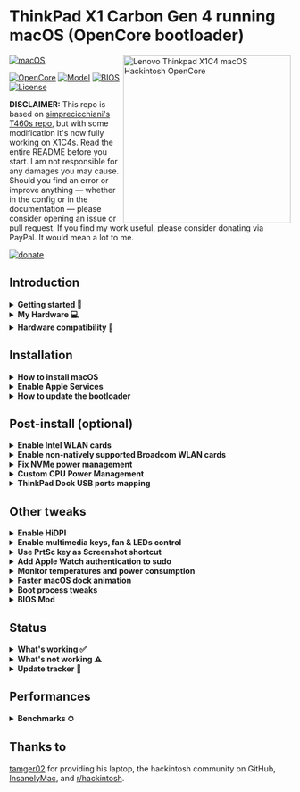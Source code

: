 # ThinkPad X1 Carbon Gen 4 running macOS (OpenCore bootloader)

<img align="right" src="/Images/x1c4-monterey.png" alt="Lenovo Thinkpad X1C4 macOS Hackintosh OpenCore" width="300">

[![macOS](https://img.shields.io/badge/macOS-12.1-blue)](https://developer.apple.com/documentation/macos-release-notes)

[![OpenCore](https://img.shields.io/badge/OpenCore-0.7.6-green)](https://github.com/acidanthera/OpenCorePkg)
[![Model](https://img.shields.io/badge/Model-20FB*/20FC*-lightgrey)](https://psref.lenovo.com/Product/ThinkPad/ThinkPad_X1_Carbon_4th_Gen)
[![BIOS](https://img.shields.io/badge/BIOS-1.48-yellow)](https://pcsupport.lenovo.com/hu/en/products/laptops-and-netbooks/thinkpad-x-series-laptops/thinkpad-x1-carbon-type-20fb-20fc/20fb/downloads/driver-list/component?name=BIOS%2FUEFI)
[![License](https://img.shields.io/badge/license-MIT-purple)](/LICENSE)

**DISCLAIMER:**
This repo is based on [simprecicchiani&#39;s T460s repo](https://github.com/simprecicchiani/Thinkpad-T460s-macOS-OpenCore), but with some modification it's now fully working on X1C4s.
Read the entire README before you start.
I am not responsible for any damages you may cause.
Should you find an error or improve anything — whether in the config or in the documentation — please consider opening an issue or pull request.
If you find my work useful, please consider donating via PayPal.
It would mean a lot to me.

[![donate](https://img.shields.io/badge/-buy%20me%20a%20coffee-orange)](https://www.paypal.com/donate?hosted_button_id=UW5DT28YP3QQUS)

## Introduction

<details>  
<summary><strong>Getting started 📖</strong></summary>
</br>

**Meet the bootloader:**

- [Why OpenCore](https://dortania.github.io/OpenCore-Install-Guide/why-oc.html)
- Dortania's [website](https://dortania.github.io)

**Recommended tools:**

- Plist editor [ProperTree](https://github.com/corpnewt/ProperTree)
- Handy-dandy ESP mounting script [MountEFI](https://github.com/corpnewt/MountEFI)

**Resources**

- [OpenCore](https://github.com/acidanthera/OpenCorePkg)
- [OC-little](https://github.com/daliansky/OC-little)
- [X1 Carbon config](https://github.com/tylernguyen/x1c6-hackintosh)
- [T460s config](https://github.com/simprecicchiani/Thinkpad-T460s-macOS-OpenCore)
- [T460 config](https://github.com/MSzturc/Lenovo-T460-OpenCore)

</details>

</details>

<details>  
<summary><strong>My Hardware 💻</strong></summary>
</br>

| Model            | Thinkpad X1 Carbon Gen 4 20FCS0TR0U                                                                        |
| :--------------- | :--------------------------------------------------------------------------------------------------------- |
| Processor        | Core i5-6300U (2C, 2.4 / 3.0GHz, 4MB) vPro                                                                 |
| Graphics         | Integrated Intel HD Graphics 520                                                                           |
| Memory           | 8GB Soldered 1866MHz DDR3, dual-channel                                                                    |
| Display          | 14" Full HD (1920x1080) IPS, non-touch                                                                     |
| Storage          | Samsung Evo 980 PRO 256GB NVMe SSD                                                                         |
| Ethernet         | Intel Ethernet Connection I219-LM (Jacksonville)                                                           |
| WLAN + Bluetooth | 11ac+BT, Intel® Dual Band Wireless-AC 8260NGW, 2x2 card                                                   |
| Camera           | HD720p resolution, low light sensitive, fixed focus                                                        |
| Audio support    | HD Audio, Conexant CX11852 codec, stereo speakers 1Wx2, dual array microphone, combo audio/microphone jack |
| Keyboard         | 6-row, spill-resistant, multimedia Fn keys, LED backlight                                                  |
| Battery          | Integrated Lithium Polymer 4-cell (52Wh)                                                                   |

</details>

<details>  
<summary><strong>Hardware compatibility 🧰</strong></summary>
</br>

This EFI will suit any X1C4 regardless of CPU model`<sup>`[1](#CPU)`</sup>`, amount of RAM, display resolution`<sup>`[2](#Res)`</sup>` and internal storage`<sup>`[3](#NVMe)`</sup>`.

`<a name="CPU">`1`</a>`. Optional custom CPU Power Management guide.
`<a name="Res">`2`</a>`. 1440p displays should change `NVRAM -> Add -> 7C436110-AB2A-4BBB-A880-FE41995C9F82 -> UIScale`:`2` to get proper scaling while booting.
`<a name="NVMe">`3`</a>`. Follow NVMe fix guide below for NVMe drives.

This bootloader configuration will probably suit other 6th generation Thinkpads, but there could be some defacts (i. e. not working usb ports, can't connect any displays.. etc.). If you own a model other then a T460s check out these repositories: 

| Maintainer(s)     |                                                                  Model | Bootloader |
| :---------------- | ---------------------------------------------------------------------: | ---------: |
| MSzturc           |                   [T460](https://github.com/MSzturc/Lenovo-T460-OpenCore) |   Opencore |
| duszmox/mhl221135 | [T460s](https://github.com/simprecicchiani/Thinkpad-T460s-macOS-OpenCore) |   Opencore |
| Tluck             |                  [T560/T460](https://github.com/tluck/Lenovo-T460-Clover) |     Clover |

</details>

## Installation

<details>  
<summary><strong>How to install macOS</strong></summary>
</br>

1. [Create an installation media](https://dortania.github.io/OpenCore-Install-Guide/installer-guide/#making-the-installer)
2. Download the [latest EFI folder](https://github.com/duszmox/ThinkPad-X1C4-macOS-OpenCore/releases) and copy it into the ESP partiton
3. Change your BIOS settings according to the table below
4. Boot from the USB installer (press `F12` to choose boot volume) and [start the installation process](https://dortania.github.io/OpenCore-Install-Guide/installation/installation-process.html#booting-the-opencore-usb)

| Menu     |                   |                                 | Setting       |
| -------- | ----------------- | ------------------------------- | ------------- |
| Config   | USB               | UEFI BIOS Support               | `Enable `   |
|          | Power             | Intel SpeedStep Technology      | `Enable `   |
|          |                   | CPU Power Management            | `Enable `   |
|          | CPU               | Hyper-Threading Technology      | `Enable `   |
| Security | Security Chip     |                                 | `Disable `  |
|          | Memory Protection | Execution Prevention            | `Enable `   |
|          | Virtualization    | Intel Virtualization Technology | `Enable `   |
|          |                   | Intel VT-d Feature              | `Enable `   |
|          | Anti-Theft        | Computrace                      | `Disable `  |
|          | Secure Boot       |                                 | `Disable `  |
|          | Intel SGX         |                                 | `Disable `  |
|          | Device Guard      |                                 | `Disable `  |
| Startup  | UEFI/Legacy Boot  |                                 | `UEFI Only` |
|          | CSM Support       |                                 | `No`        |
|          | Boot Mode         |                                 | `Quick`     |

</details>

<details>  
<summary><strong>Enable Apple Services</strong></summary>
</br>

1. Run the following script in Terminal

```bash
git clone https://github.com/corpnewt/GenSMBIOS && cd GenSMBIOS && chmod +x GenSMBIOS.command && ./GenSMBIOS.command
```

2. Type `3` to Generate SMBIOS, then press ENTER
3. Type `MacbookPro13,1 5`, then press ENTER. Leave this Terminal window open.
4. Open `/EFI/OC/Config.plist` with any editor and navigate to `PlatformInfo -> Generic`
5. Add the script's last result to `MLB, SystemSerialNumber and SystemUUID`

```diff
<key>PlatformInfo</key>
<dict>
   <key>Generic</key>
   <array>
      </dict>
         <key>AdviseWindows</key>
         <false/>
         <key>SystemMemoryStatus</key>
         <string>Auto</string>
         <key>MLB</key>
+        <string>M0000000000000001</string>
         <key>ProcessorType</key>
         <integer>0</integer>
         <key>ROM</key>
         <data>ESIzRFVm</data>
         <key>SpoofVendor</key>
         <true/>
         <key>SystemProductName</key>
         <string>MacBookPro13,1</string>
         <key>SystemSerialNumber</key>
+        <string>W00000000001</string>
         <key>SystemUUID</key>
+        <string>00000000-0000-0000-0000-000000000000</string>
      </dict>
   </array>
</dict>
```

6. Save and reboot the system

</details>

<details>  
<summary><strong>How to update the bootloader</strong></summary>
</br>

1. Download the [latest release](https://github.com/duszmox/ThinkPad-X1C4-macOS-OpenCore/releases)
2. Copy and Paste your `PlatfromInfo`
3. Enable optional kexts if needed (NVMEFix, AirportItlwm, etc.)
4. Test the new bootloader with an USB stick (Set `BootProtect: None` whenever booting with external drives)
5. Customize boot preferences (skip picker, disable verbose, etc.)
6. Mount your ESP partition
7. Backup your old EFI folder and replace it with the new one

</details>

## Post-install (optional)

<details>  
<summary><strong>Enable Intel WLAN cards</strong></summary>
</br>
Two different drivers are under development for Intel WiFi support: `AirportItlwm.kext` and `AirPortOpenBSD.kext`. Do NOT use them both at the same time.

1. Open `/EFI/OC/Config.plist` with any editor
2. Add the content of [#intel-wlan - macOS 11.plist](/EFI/OC/%23intel-wlan%20-%20macOS%2011.plist) or [#intel-wlan - macOS 12.plist](/EFI/OC/%23intel-wlan%20-%20macOS%2012.plist) according to your macOS version
3. Save and reboot the system

**Note:** The drivers provided in this repo are for Big Sur and Monterey only; if you're running a different version of macOS please use the corresponding [AirportItlwm.kext](https://github.com/OpenIntelWireless/itlwm/releases) or [AirPortOpenBSD.kext](https://github.com/a565109863/AirPortOpenBSD/releases/).

Optional: [Remove unnecessary firmware files from OpenIntelWireless drivers](/Guides/Clean-OpenIntelWireless.md).

</details>

<details>
<summary><strong>Enable non-natively supported Broadcom WLAN cards</strong></summary>
</br>

1. Download [AirportBrcmFixup](https://github.com/acidanthera/AirportBrcmFixup/releases) and
   [BrcmPatchRAM](https://github.com/acidanthera/BrcmPatchRAM/releases).
2. Copy AirportBrcmFixup.kext, BrcmBluetoothInjector.kext, BrcmFirmwareData.kext and BrcmPatchRAM3.kext to `/EFI/OC/Kexts`
3. Open `/EFI/OC/Config.plist` with any editor
4. Add the content of [#broadcom-wlan.plist](/EFI/OC/#broadcom-wlan.plist
5. Save and reboot the system

</details>

<details>  
<summary><strong>Fix NVMe power management</strong></summary>
</br>

1. Open `/EFI/OC/Config.plist` with any editor
2. Add the content of [#nvme-fix.plist](/EFI/OC/#nvme-fix.plist)
3. Save and reboot the system

</details>

<details>  
<summary><strong>Custom CPU Power Management</strong></summary>
</br>

1. Run the following script in Terminal

```bash
git clone https://github.com/corpnewt/CPUFriendFriend; cd CPUFriendFriend; chmod +x ./CPUFriendFriend.command; ./CPUFriendFriend.command
```

1. When asked, select preferred values
2. From the pop-up window, copy `ssdt_data.aml` into `/EFI/OC/ACPI/` folder (rename it if you'd like)
3. Open `/EFI/OC/Config.plist` with any editor
4. Add the content of [#cpu-pm.plist](/EFI/OC/#cpu-pm.plist) (make sure SSDT-PLUG.aml is disabled and match your new SSDT filename)
5. Save and reboot the system

</details>

<details>  
<summary><strong>ThinkPad Dock USB ports mapping</strong></summary>
</br>

I've never had one so there's a chance something might not be working. [USB mapping guide](https://dortania.github.io/OpenCore-Post-Install/usb/).

</details>

## Other tweaks

<details>  
<summary><strong>Enable HiDPI</strong></summary>
</br>

1. [Disable SIP](https://dortania.github.io/OpenCore-Install-Guide/troubleshooting/troubleshooting.html#disabling-sip)
2. Run the following script in Terminal
   ```bash
   bash -c "$(curl -fsSL https://raw.githubusercontent.com/xzhih/one-key-hidpi/master/hidpi.sh)"
   ```
3. Follow the instructions, then reboot
4. Re-enable SIP (if desired)

[Alternative method](https://github.com/bbhardin/A-Guide-to-MacOS-Scaled-Resolutions)

</details>

<details>  
<summary><strong>Enable multimedia keys, fan & LEDs control </strong></summary>
</br>

1. Download and install [YogaSMC-App-Release.dmg](https://github.com/zhen-zen/YogaSMC/releases) (both the pref-panel and app itself)
2. Open the app
3. Check the `launch on login` option

</details>

<details>  
<summary><strong>Use PrtSc key as Screenshot shortcut</strong></summary>
</br>

Super useful shortcut that I wish I had it on my previous MBP. Default is `⌘⇧5`.

1. Open SystemPreferences.app
2. Go under `Keyboard > Shortcuts > Screenshots`
3. Click on `Screenshot and recording options` field
4. Press `PrtSc` on your keyboard (it should came out as `F13`)

</details>

<details>
<summary><strong>Add Apple Watch authentication to sudo</strong></summary>
</br>

If you have an Apple Watch and you already [replaced the build in WiFi card](/Guides/Replace-WLAN.md), you could enable authenticating as sudo with you Apple Watch using [pam-watch](https://github.com/biscuitehh/pam-watchid)

1. Download the latest [ZIP file](https://github.com/biscuitehh/pam-watchid/archive/main.zip)
2. Unzip, which by default creates a folder called pam-watchid-main.
3. Open Terminal and install it:

   - `$ cd ~/Downloads/pam-watchid-main`
   - `sudo make install`
4. Regsiter the new PAM module for sudo:

   - Edit /etc/pam.d/sudo
   - Add a new line under line 1 (which is a comment) containing:
     ```bash
     auth sufficient pam_watchid.so
     ```

That’s it. Now, whenever you use sudo, you have the option of using your Watch to authenticate.
`<img src="/Images/AW-sudo.png" alt="Apple Watch authenticating with sudo" height="300">`

</details>

<details>  
<summary><strong>Monitor temperatures and power consumption</strong></summary>
</br>

1. Download and install [HWMonitor](https://github.com/kzlekk/HWSensors/releases)
2. Check `launch on login` (optional)

</details>

<details>  
<summary><strong>Faster macOS dock animation</strong></summary>
</br>

This enables auto-hide and speeds up the animation

1. Run the following script in Terminal

   ```bash
   defaults write com.apple.dock autohide-delay -float 0; defaults write com.apple.dock autohide-time-modifier -float 0.5; killall Dock
   ```

   </details>

<details>  
<summary><strong>Boot process tweaks</strong></summary>
</br>

| Menu |       |            | Setting      | What does it do?     |
| :--- | :---- | :--------- | :----------- | :------------------- |
| Misc | Boot  | ShowPicker | `False`    | Skip bootloader page |
| UEFI | Audio | PlayChime  | `Disabled` | Always silent boot   |

</details>

<details>  
<summary><strong>BIOS Mod</strong></summary>
</br>

I know it can be scary at first but with the right amount of carefulness anyone can do it.
Is it worth the effort and risk? I don't think so. I enjoyed it? 100%.
A [brief guide referencing other guides](/Guides/Bios-Mod.md).

</details>

## Status

<details>  
<summary><strong>What's working ✅</strong></summary>
</br>

- [X] CPU Power Management `~1W on IDLE`
- [X] Intel HD 520 Graphics `incuding graphics acceleration`
- [X] USB ports
- [X] Internal camera `working fine on FaceTime, Skype, Zoom and others`
- [X] Sleep / Wake / Shutdown / Reboot
- [X] Onelink+ Port with Intel Gigabit Ethernet support
- [X] Wifi, Bluetooth, Airdrop, Handoff, Continuity, Sidecar wireless `some functionalities may be buggy or broken on Intel WLAN cards`
- [X] iMessage, FaceTime, App Store, iTunes Store `Please generate your own SMBIOS`
- [X] Speakers and headphones combo jack
- [X] Battery management
- [X] Keyboard map and hotkeys with [YogaSMC](https://github.com/zhen-zen/YogaSMC)
- [X] [Trackpad, Trackpoint and physical buttons](/Images/VoodooRMI-T460s-trackpad-gestures.gif) `all macOS gestures working thanks to VoodooRMI`
- [X] SIP and FileVault 2 can be turned on
- [X] HDMI `with digital audio passthrough`
- [X] MiniDP
- [X] Micro SD Card Reader `slow r/w speed but works`

</details>

<details>  
<summary><strong>What's not working ⚠️</strong></summary>
</br>

- [ ] Safari DRM `Use Chromium engine to watch Apple TV+, Amazon Prime Video, Netflix and others`
- [ ] WWAN (needs to be implemented)
- [ ] Fingerprint Reader

</details>

<details>  
<summary><strong>Update tracker 🔄</strong></summary>
</br>

| [EFI Release](https://github.com/duszmox/ThinkPad-X1C4-macOS-OpenCore/releases)                | 0.8.1  |
| :------------------------------------------------------------------------------------------ | :----- |
| [MacOS](https://www.apple.com/macos/)                                                          | 12.4   |
| [OpenCore](https://github.com/acidanthera/OpenCorePkg/releases)                                | 0.8.1  |
| [Lilu](https://github.com/acidanthera/Lilu/releases)                                           | 1.6.0  |
| [VirtualSMC](https://github.com/acidanthera/VirtualSMC/releases)                               | 1.2.9  |
| [YogaSMC](https://github.com/zhen-zen/YogaSMC/releases)                                        | 1.5.1  |
| [WhateverGreen](https://github.com/acidanthera/WhateverGreen/releases)                         | 1.5.9  |
| [AppleALC](https://github.com/acidanthera/AppleALC/releases)                                   | 1.7.2  |
| [VoodooPS2Controller](https://github.com/acidanthera/VoodooPS2/releases)                       | 2.2.8  |
| [VoodooRMI](https://github.com/VoodooSMBus/VoodooRMI/releases)                                 | 1.3.4  |
| [IntelMausi](https://github.com/acidanthera/IntelMausi/releases)                               | 1.0.7  |
| [HibernationFixup](https://github.com/acidanthera/HibernationFixup/releases)                   | 1.4.5  |
| [CPUFriend](https://github.com/acidanthera/CPUFriend/releases)                                 | 1.2.5  |
| [NVMeFix](https://github.com/acidanthera/NVMeFix/releases)                                     | 1.0.9  |
| [RTCMemoryFixup](https://github.com/acidanthera/RTCMemoryFixup/releases)                       | 1.0.7  |
| [AirPortOpenBSD](https://github.com/a565109863/AirPortOpenBSD/releases/)                       | 2.0.6  |
| [AirportItlwm](https://github.com/OpenIntelWireless/itlwm/releases)                            | 2.2.0a |
| [IntelBluetoothFirmware](https://github.com/OpenIntelWireless/IntelBluetoothFirmware/releases) | 2.1.0  |
| [AppleBacklightSmoother](https://github.com/hieplpvip/AppleBacklightSmoother/releases)         | 1.0.2  |
| [BrightnessKeys](https://github.com/acidanthera/BrightnessKeys/releases)                       | 1.0.2  |
| [Sinetek-rtsx](https://github.com/cholonam/Sinetek-rtsx/releases)                              | 9.0    |

</details>

## Performances

<details>  
<summary><strong>Benchmarks ⏱</strong></summary>
</br>

| CPU           |      Single-Core |      Multi-Core |
| :------------ | ---------------: | --------------: |
| Cinebench r20 |              329 |             816 |
| Geekbench 5   |              728 |            1669 |
| **GPU** | **OpenCL** | **Metal** |
| Geekbench 5   |             4013 |            3972 |

`<small>`macOS 11.2.3, EFI release 0.6.8`</small>`

</details>

## Thanks to

[tamger02](https://github.com/tamger02) for providing his laptop,
the hackintosh community on GitHub,
[InsanelyMac](https://www.insanelymac.com/forum/), and
[r/hackintosh](https://www.reddit.com/r/hackintosh/).
